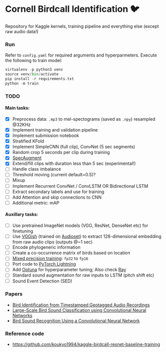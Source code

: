 # Cornell Birdcall Identification 🐦

Repository for Kaggle kernels, training pipeline and everything else (except raw audio data!)

### Run
Refer to `config.yaml` for required arguments and hyperparmeters.
Execute the following to train model:
```python
virtualenv -p python3 venv
source venv/bin/activate
pip install -r requirements.txt
python -m train
```

### TODO

#### Main tasks:
- [x] Preprocess data: `.mp3` to mel-spectograms (saved as `.npy`) resampled @32KHz
- [x] Implement training and validation pipeline
- [x] Implement submission notebook
- [x] Stratified KFold
- [x] Implement SimpleCNN (full clip), ConvNet (5 sec segments)
- [x] Random crop 5 seconds per clip during training
- [x] [SpecAugment](https://arxiv.org/abs/1904.08779)
- [x] Extend/fill clips with duration less than 5 sec (experimental!)
- [ ] Handle class imbalance
- [ ] Threshold moving (current default=0.5)?
- [ ] Mixup
- [ ] Implement Recurrent ConvNet / ConvLSTM OR Bidirectional LSTM
- [ ] Extract secondary labels and use for training
- [ ] Add Attention and skip connections to CNN
- [ ] Additional metric: mAP

#### Auxillary tasks:
- [ ] Use pretrained ImageNet models (VGG, ResNet, DenseNet etc) for finetuning
- [ ] Use [VGGish](https://github.com/harritaylor/torchvggish) (trained on [Audioset](https://research.google.com/audioset/)) to extract 128-dimensional embedding from raw audio clips (outputs @~1 sec)
- [ ] Encode phylogeneric information
- [ ] Create a co-occurrence matrix of birds based on location
- [ ] [Mixed precision training](https://pytorch.org/docs/stable/notes/amp_examples.html): `fp32` to `fp16`
- [ ] Port code to [PyTorch Lightning](https://github.com/PyTorchLightning/pytorch-lightning)
- [ ] Add [Optuna](https://github.com/optuna/optuna) for hyperparameter tuning; Also check [Ray](https://github.com/ray-project/ray)
- [ ] Standard sound augmentation for raw inputs to LSTM (pitch shift etc)
- [ ] Sound Event Detection (SED)

### Papers
- [Bird Identification from Timestamped,Geotagged Audio Recordings](http://ceur-ws.org/Vol-2125/paper_181.pdf)
- [Large-Scale Bird Sound Classification using Convolutional Neural Networks](http://ceur-ws.org/Vol-1866/paper_143.pdf)
- [Bird Sound Recognition Using a Convolutional Neural Network](https://www.researchgate.net/publication/328836649_Bird_Sound_Recognition_Using_a_Convolutional_Neural_Network)

### Reference code
- https://github.com/koukyo1994/kaggle-birdcall-resnet-baseline-training
